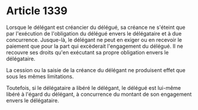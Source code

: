 # Article 1339

Lorsque le délégant est créancier du délégué, sa créance ne s'éteint que par l'exécution de l'obligation du délégué envers le délégataire et à due concurrence.  Jusque-là, le délégant ne peut en exiger ou en recevoir le paiement que pour la part qui excèderait l'engagement du délégué. Il ne recouvre ses droits qu'en exécutant sa propre obligation envers le délégataire.

La cession ou la saisie de la créance du délégant ne produisent effet que sous les mêmes limitations.

Toutefois, si le délégataire a libéré le délégant, le délégué est lui-même libéré à l'égard du délégant, à concurrence du montant de son engagement envers le délégataire.
